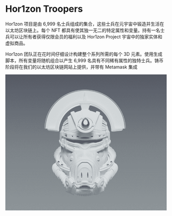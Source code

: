 # Hor1zon Troopers

Hor1zon 项目是由 6,999 名士兵组成的集合，这些士兵在元宇宙中锻造并生活在以太坊区块链上。每个 NFT 都具有使其独一无二的特定属性和变量。持有一名士兵可以让所有者获得仅限会员的福利以及 Hor1zon Project 宇宙中的独家实体和虚拟商品。

Hor1zon 团队正在花时间仔细设计构建整个系列所需的每个 3D 元素。使用生成脚本，所有变量将随机组合以产生 6,999 名具有不同稀有属性的独特士兵。铸币阶段将在我们的以太坊区块链网站上提供，并带有 Metamask 集成

![nft](01.png)
